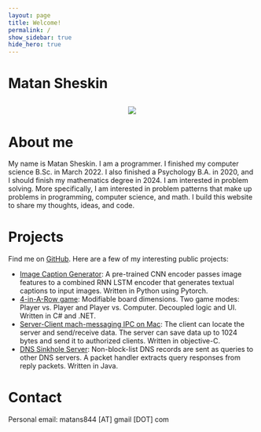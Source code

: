 ```yaml
---
layout: page
title: Welcome!
permalink: /
show_sidebar: true
hide_hero: true
---
```


# Matan Sheskin

<div style="text-align:center; margin-top:30px; margin-bottom:20px;"><img src="{{site.baseurl}}/assets/photos/me-website_292x500.jpg" /></div>

# About me
My name is Matan Sheskin. I am a programmer. I finished my computer science B.Sc. in March 2022. I also finished a Psychology B.A. in 2020, and I should finish my mathematics degree in 2024. I am interested in problem solving. More specifically, I am interested in problem patterns that make up problems in programming, computer science, and math. I build this website to share my thoughts, ideas, and code.

# Projects
Find me on [GitHub](https://github.com/Matans844). Here are a few of my interesting public projects:

* [Image Caption Generator](https://github.com/Matans844/img2capt-Deep-Learning-Image-Caption-Generator): A pre-trained CNN encoder passes image features to a combined RNN LSTM encoder that generates textual captions to input images. Written in Python using Pytorch.
* [4-in-A-Row game](https://github.com/Matans844/C21-Ex05-Matan-4-or-more-In-A-Row-Game): Modifiable board dimensions. Two game modes: Player vs. Player and Player vs. Computer. Decoupled logic and UI. Written in C\# and .NET.
* [Server-Client mach-messaging IPC on Mac](https://github.com/Matans844/Server-Client-Mach-IPC-on-Mac): The client can locate the server and send/receive data. The server can save data up to 1024 bytes and send it to authorized clients. Written in objective-C.
* [DNS Sinkhole Server](https://github.com/Matans844/DNS-Sinkhole-Server): Non-block-list DNS records are sent as queries to other DNS servers. A packet handler extracts query responses from reply packets. Written in Java.



# Contact
Personal email: matans844 [AT] gmail [DOT] com
